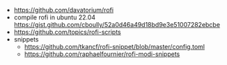 * https://github.com/davatorium/rofi
* compile rofi in ubuntu 22.04 https://gist.github.com/cboully/52a0d46a49d18bd9e3e51007282ebcbe
* https://github.com/topics/rofi-scripts
* snippets
    * https://github.com/tkancf/rofi-snippet/blob/master/config.toml
    * https://github.com/raphaelfournier/rofi-modi-snippets
